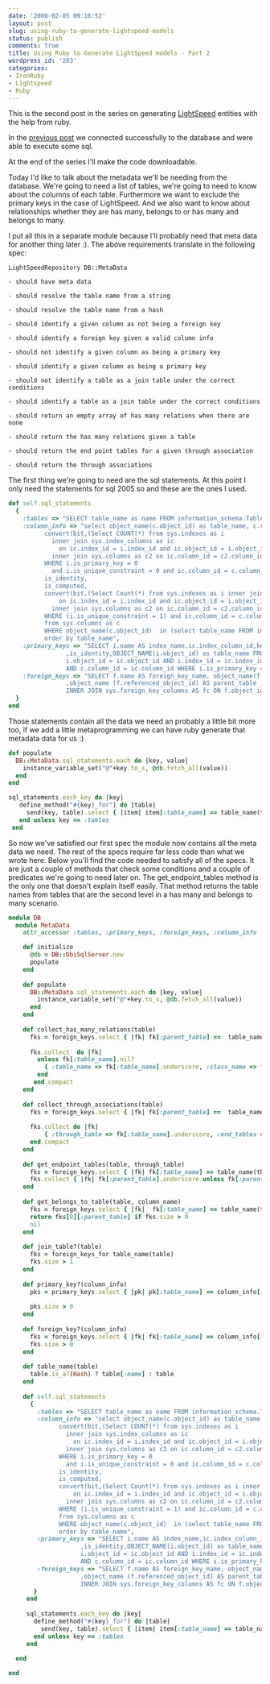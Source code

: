 ```yaml
---
date: '2008-02-05 09:16:52'
layout: post
slug: using-ruby-to-generate-lightspeed-models
status: publish
comments: true
title: Using Ruby to Generate LightSpeed models - Part 2
wordpress_id: '203'
categories:
- IronRuby
- Lightspeed
- Ruby
---
```


This is the [](http://flanders.co.nz/blog/archive/2008/02/05/using-ruby-to-generate-lightspeed-models---part-1.aspx)second post in the series on generating [LightSpeed](http://www.mindscape.co.nz/Products/lightspeed/default.aspx) entities with the help from ruby.  

In the [previous post](http://flanders.co.nz/blog/archive/2008/02/05/using-ruby-to-generate-lightspeed-models---part-1.aspx) we connected successfully to the database and were able to execute some sql.

At the end of the series I'll make the code downloadable.

Today I'd like to talk about the metadata we'll be needing from the database. We're going to need a list of tables, we're going to need to know about the columns of each table. Furthermore we want to exclude the primary keys in the case of LightSpeed. And we also want to know about relationships whether they are has many, belongs to or has many and belongs to many.

I put all this in a separate module because I'll probably need that meta data for another thing later :). The above requirements translate in the following spec:

    LightSpeedRepository DB::MetaData  

    - should have meta data  

    - should resolve the table name from a string  

    - should resolve the table name from a hash  

    - should identify a given column as not being a foreign key  

    - should identify a foreign key given a valid column info  

    - should not identify a given column as being a primary key  

    - should identify a given column as being a primary key  

    - should not identify a table as a join table under the correct conditions  

    - should identify a table as a join table under the correct conditions  

    - should return an empty array of has many relations when there are none  

    - should return the has many relations given a table  

    - should return the end point tables for a given through association  

    - should return the through associations  

The first thing we're going to need are the sql statements. At this point I only need the statements for sql 2005 so and these are the ones I used.
    
``` ruby     
def self.sql_statements 
  {
    :tables => "SELECT table_name as name FROM information_schema.Tables Where table_type='Base Table' ORDER BY table_name",
    :column_info => "select object_name(c.object_id) as table_name, c.column_id, c.name, type_name(system_type_id) as sql_type, max_length, is_nullable, precision, scale, 
          convert(bit,(Select COUNT(*) from sys.indexes as i 
            inner join sys.index_columns as ic
              on ic.index_id = i.index_id and ic.object_id = i.object_id 
            inner join sys.columns as c2 on ic.column_id = c2.column_id and i.object_id = c2.object_id
          WHERE i.is_primary_key = 0 
            and i.is_unique_constraint = 0 and ic.column_id = c.column_id and i.object_id=c.object_id)) as is_index,
          is_identity, 
          is_computed, 
          convert(bit,(Select Count(*) from sys.indexes as i inner join sys.index_columns as ic
              on ic.index_id = i.index_id and ic.object_id = i.object_id 
            inner join sys.columns as c2 on ic.column_id = c2.column_id and i.object_id = c2.object_id
          WHERE (i.is_unique_constraint = 1) and ic.column_id = c.column_id and i.object_id=c.object_id)) as is_unique
          from sys.columns as c
          WHERE object_name(c.object_id)  in (select table_name	FROM information_schema.Tables WHERE table_type = 'Base Table') 
          order by table_name",
    :primary_keys => "SELECT i.name AS index_name,ic.index_column_id,key_ordinal,c.name AS column_name,TYPE_NAME(c.user_type_id)AS column_type 
                ,is_identity,OBJECT_NAME(i.object_id) as table_name FROM sys.indexes AS i INNER JOIN sys.index_columns AS ic ON 
                i.object_id = ic.object_id AND i.index_id = ic.index_id INNER JOIN sys.columns AS c ON ic.object_id = c.object_id
                AND c.column_id = ic.column_id WHERE i.is_primary_key = 1 order by table_name",
    :foreign_keys => "SELECT f.name AS foreign_key_name, object_name(f.parent_object_id) AS table_name , col_name(fc.parent_object_id, fc.parent_column_id) AS child_id
                ,object_name (f.referenced_object_id) AS parent_table ,col_name(fc.referenced_object_id, fc.referenced_column_id) AS parent_id FROM sys.foreign_keys AS f
                INNER JOIN sys.foreign_key_columns AS fc ON f.object_id = fc.constraint_object_id where OBJECT_NAME(f.parent_object_id) not in ('sysdiagrams')  order by table_name"
  }
end
```

Those statements contain all the data we need an probably a little bit more too, if we add a little metaprogramming we can have ruby generate that metadata data for us :)

``` ruby        
def populate
  DB::MetaData.sql_statements.each do |key, value|
    instance_variable_set("@"+key.to_s, @db.fetch_all(value))				
  end
end

sql_statements.each_key do |key|
   define_method("#{key}_for") do |table|
     send(key, table).select { |item| item[:table_name] == table_name(table) }
   end unless key == :tables
 end
```    

So now we've satisfied our first spec the module now contains all the meta data we need. The rest of the specs require far less code than what we wrote here. Below you'll find the code needed to satisfy all of the specs. It are just a couple of methods that check some conditions and a couple of predicates we're going to need later on. The get_endpoint_tables method is the only one that doesn't explain itself easily. That method returns the table names from tables that are the second level in a has many and belongs to many scenario.

``` ruby     
module DB
  module MetaData
    attr_accessor :tables, :primary_keys, :foreign_keys, :column_info

    def initialize
      @db = DB::DbiSqlServer.new 
      populate
    end
    
    def populate
      DB::MetaData.sql_statements.each do |key, value|
        instance_variable_set("@"+key.to_s, @db.fetch_all(value))				
      end
    end
    
    def collect_has_many_relations(table)
      fks = foreign_keys.select { |fk| fk[:parent_table] ==  table_name(table)  }
      
      fks.collect  do |fk| 
        unless fk[:table_name].nil? 
          { :table_name => fk[:table_name].underscore, :class_name => fk[:table_name].singularize.underscore.camelize }
        end
       end.compact
    end
    
    def collect_through_associations(table)
      fks = foreign_keys.select { |fk| fk[:parent_table] ==  table_name(table)  }
      
      fks.collect do |fk| 
          { :through_table => fk[:table_name].underscore, :end_tables => get_endpoint_tables(table, fk[:table_name]) } if join_table?(fk[:table_name])
      end.compact
    end
    
    def get_endpoint_tables(table, through_table)
      fks = foreign_keys.select { |fk| fk[:table_name] == table_name(through_table) and fk[:parent_table] != table_name(table)  }
      fks.collect { |fk| fk[:parent_table].underscore unless fk[:parent_table].nil?  }.compact
    end
    
    def get_belongs_to_table(table, column_name)
      fks = foreign_keys.select { |fk|  fk[:table_name] == table_name(table) and fk[:child_id] = column_name }
      return fks[0][:parent_table] if fks.size > 0
      nil
    end
    
    def join_table?(table)
      fks = foreign_keys_for table_name(table)
      fks.size > 1
    end
    
    def primary_key?(column_info)
      pks = primary_keys.select { |pk| pk[:table_name] == column_info[:table_name] and pk[:column_name] == column_info[:name]   }
      
      pks.size > 0
    end
    
    def foreign_key?(column_info)
      fks = foreign_keys.select { |fk| fk[:table_name] == column_info[:table_name] and fk[:child_id] == column_info[:name]  }
      fks.size > 0
    end
    
    def table_name(table)
      table.is_a?(Hash) ? table[:name] : table
    end
    
    def self.sql_statements 
      {
        :tables => "SELECT table_name as name FROM information_schema.Tables Where table_type='Base Table' ORDER BY table_name",
        :column_info => "select object_name(c.object_id) as table_name, c.column_id, c.name, type_name(system_type_id) as sql_type, max_length, is_nullable, precision, scale, 
              convert(bit,(Select COUNT(*) from sys.indexes as i 
                inner join sys.index_columns as ic
                  on ic.index_id = i.index_id and ic.object_id = i.object_id 
                inner join sys.columns as c2 on ic.column_id = c2.column_id and i.object_id = c2.object_id
              WHERE i.is_primary_key = 0 
                and i.is_unique_constraint = 0 and ic.column_id = c.column_id and i.object_id=c.object_id)) as is_index,
              is_identity, 
              is_computed, 
              convert(bit,(Select Count(*) from sys.indexes as i inner join sys.index_columns as ic
                  on ic.index_id = i.index_id and ic.object_id = i.object_id 
                inner join sys.columns as c2 on ic.column_id = c2.column_id and i.object_id = c2.object_id
              WHERE (i.is_unique_constraint = 1) and ic.column_id = c.column_id and i.object_id=c.object_id)) as is_unique
              from sys.columns as c
              WHERE object_name(c.object_id)  in (select table_name	FROM information_schema.Tables WHERE table_type = 'Base Table') 
              order by table_name",
        :primary_keys => "SELECT i.name AS index_name,ic.index_column_id,key_ordinal,c.name AS column_name,TYPE_NAME(c.user_type_id)AS column_type 
                    ,is_identity,OBJECT_NAME(i.object_id) as table_name FROM sys.indexes AS i INNER JOIN sys.index_columns AS ic ON 
                    i.object_id = ic.object_id AND i.index_id = ic.index_id INNER JOIN sys.columns AS c ON ic.object_id = c.object_id
                    AND c.column_id = ic.column_id WHERE i.is_primary_key = 1 order by table_name",
        :foreign_keys => "SELECT f.name AS foreign_key_name, object_name(f.parent_object_id) AS table_name , col_name(fc.parent_object_id, fc.parent_column_id) AS child_id
                    ,object_name (f.referenced_object_id) AS parent_table ,col_name(fc.referenced_object_id, fc.referenced_column_id) AS parent_id FROM sys.foreign_keys AS f
                    INNER JOIN sys.foreign_key_columns AS fc ON f.object_id = fc.constraint_object_id where OBJECT_NAME(f.parent_object_id) not in ('sysdiagrams')  order by table_name"
       }
     end
     
     sql_statements.each_key do |key|
       define_method("#{key}_for") do |table|
         send(key, table).select { |item| item[:table_name] == table_name(table) }
       end unless key == :tables
     end

  end
  
end
```    
